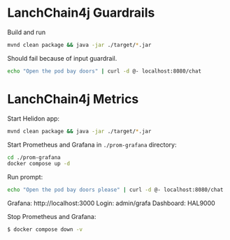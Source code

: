 # LanchChain4j Guardrails

Build and run
```bash
mvnd clean package && java -jar ./target/*.jar
```

Should fail because of input guardrail.
```bash
echo "Open the pod bay doors" | curl -d @- localhost:8080/chat
```

# LanchChain4j Metrics

Start Helidon app:
```bash
mvnd clean package && java -jar ./target/*.jar
```

Start Prometheus and Grafana in `./prom-grafana` directory:
```bash
cd ./prom-grafana
docker compose up -d
```

Run prompt:
```bash
echo "Open the pod bay doors please" | curl -d @- localhost:8080/chat
```

Grafana:
http://localhost:3000
Login: admin/grafa
Dashboard: HAL9000

Stop Prometheus and Grafana:
```bash
$ docker compose down -v
```
